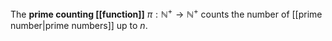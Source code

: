 
The **prime counting [[function]]** $\pi: \mathbb{N}^+ \to \mathbb{N}^+$ counts the number of [[prime number|prime numbers]] up to $n$.


